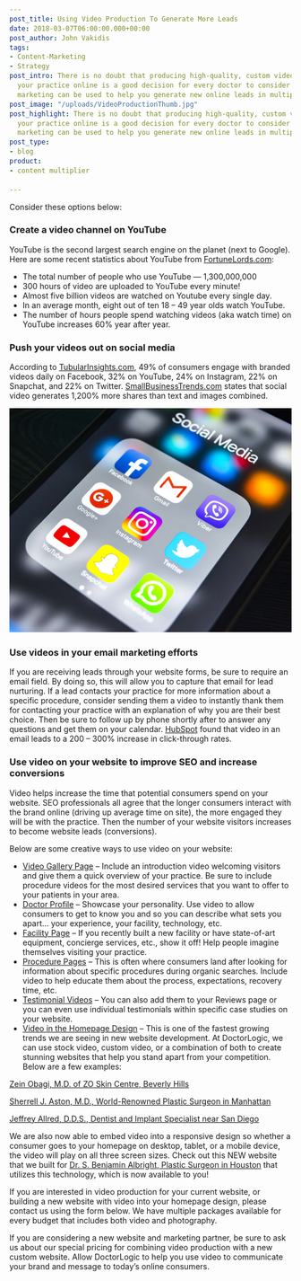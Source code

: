 ```yaml
---
post_title: Using Video Production To Generate More Leads
date: 2018-03-07T06:00:00.000+00:00
post_author: John Vakidis
tags:
- Content-Marketing
- Strategy
post_intro: There is no doubt that producing high-quality, custom videos to market
  your practice online is a good decision for every doctor to consider in 2018. Video
  marketing can be used to help you generate new online leads in multiple ways.
post_image: "/uploads/VideoProductionThumb.jpg"
post_highlight: There is no doubt that producing high-quality, custom videos to market
  your practice online is a good decision for every doctor to consider in 2018. Video
  marketing can be used to help you generate new online leads in multiple ways.
post_type:
- blog
product:
- content multiplier

---
```

Consider these options below:

### Create a video channel on YouTube

YouTube is the second largest search engine on the planet (next to Google). Here are some recent statistics about YouTube from [FortuneLords.com](https://fortunelords.com/youtube-statistics/):

* The total number of people who use YouTube — 1,300,000,000
* 300 hours of video are uploaded to YouTube every minute!
* Almost five billion videos are watched on Youtube every single day.
* In an average month, eight out of ten 18 – 49 year olds watch YouTube.
* The number of hours people spend watching videos (aka watch time) on YouTube increases 60% year after year.

### Push your videos out on social media

According to [TubularInsights.com](http://tubularinsights.com/sponsored-content-q2-2017-report/), 49% of consumers engage with branded videos daily on Facebook, 32% on YouTube, 24% on Instagram, 22% on Snapchat, and 22% on Twitter. [SmallBusinessTrends.com](https://smallbiztrends.com/2016/10/video-marketing-statistics.html) states that social video generates 1,200% more shares than text and images combined.

![Add your videos to social media.](/uploads/SocialMedia.jpg)

### Use videos in your email marketing efforts

If you are receiving leads through your website forms, be sure to require an email field. By doing so, this will allow you to capture that email for lead nurturing. If a lead contacts your practice for more information about a specific procedure, consider sending them a video to instantly thank them for contacting your practice with an explanation of why you are their best choice. Then be sure to follow up by phone shortly after to answer any questions and get them on your calendar. [HubSpot](https://blog.hubspot.com/marketing/video-marketing-statistics?__hstc=37514559.86908053a04deef209d41cbbf486b52a.1546876321479.1554916373535.1555293684484.57&__hssc=37514559.11.1555293684484&__hsfp=3887574263#sm.0000h4rgwfoa1fouwqm23llpma557) found that video in an email leads to a 200 – 300% increase in click-through rates.

### Use video on your website to improve SEO and increase conversions

Video helps increase the time that potential consumers spend on your website. SEO professionals all agree that the longer consumers interact with the brand online (driving up average time on site), the more engaged they will be with the practice. Then the number of your website visitors increases to become website leads (conversions).

Below are some creative ways to use video on your website:

* [Video Gallery Page](https://drjohnconnors.com/video) – Include an introduction video welcoming visitors and give them a quick overview of your practice. Be sure to include procedure videos for the most desired services that you want to offer to your patients in your area.
* [Doctor Profile](https://elevatemedicalspa.com/Videos/16080) – Showcase your personality. Use video to allow consumers to get to know you and so you can describe what sets you apart… your experience, your facility, technology, etc.
* [Facility Page](https://drmorales.com/Houston-TX-Office) – If you recently built a new facility or have state-of-art equipment, concierge services, etc., show it off! Help people imagine themselves visiting your practice.
* [Procedure Pages](https://elevatemedicalspa.com/Procedures/Breast/Breast-Augmentation-Dallas-TX) – This is often where consumers land after looking for information about specific procedures during organic searches. Include video to help educate them about the process, expectations, recovery time, etc.
* [Testimonial Videos](https://sarasotaplasticsurgery.com/Tanias-Story) – You can also add them to your Reviews page or you can even use individual testimonials within specific case studies on your website.
* [Video in the Homepage Design](https://doctorlogic.com/features/website-design/) – This is one of the fastest growing trends we are seeing in new website development. At DoctorLogic, we can use stock video, custom video, or a combination of both to create stunning websites that help you stand apart from your competition. Below are a few examples:

[Zein Obagi, M.D. of ZO Skin Centre, Beverly Hills](https://beverlyhills.zoskincentre.com/)

[Sherrell J. Aston, M.D., World-Renowned Plastic Surgeon in Manhattan](https://draston.com/)

[Jeffrey Allred, D.D.S., Dentist and Implant Specialist near San Diego](https://allreddental.com/)

We are also now able to embed video into a responsive design so whether a consumer goes to your homepage on desktop, tablet, or a mobile device, the video will play on all three screen sizes. Check out this NEW website that we built for [Dr. S. Benjamin Albright, Plastic Surgeon in Houston](https://albrightplasticsurgery.com/) that utilizes this technology, which is now available to you!

If you are interested in video production for your current website, or building a new website with video into your homepage design, please contact us using the form below. We have multiple packages available for every budget that includes both video and photography.

If you are considering a new website and marketing partner, be sure to ask us about our special pricing for combining video production with a new custom website. Allow DoctorLogic to help you use video to communicate your brand and message to today’s online consumers.